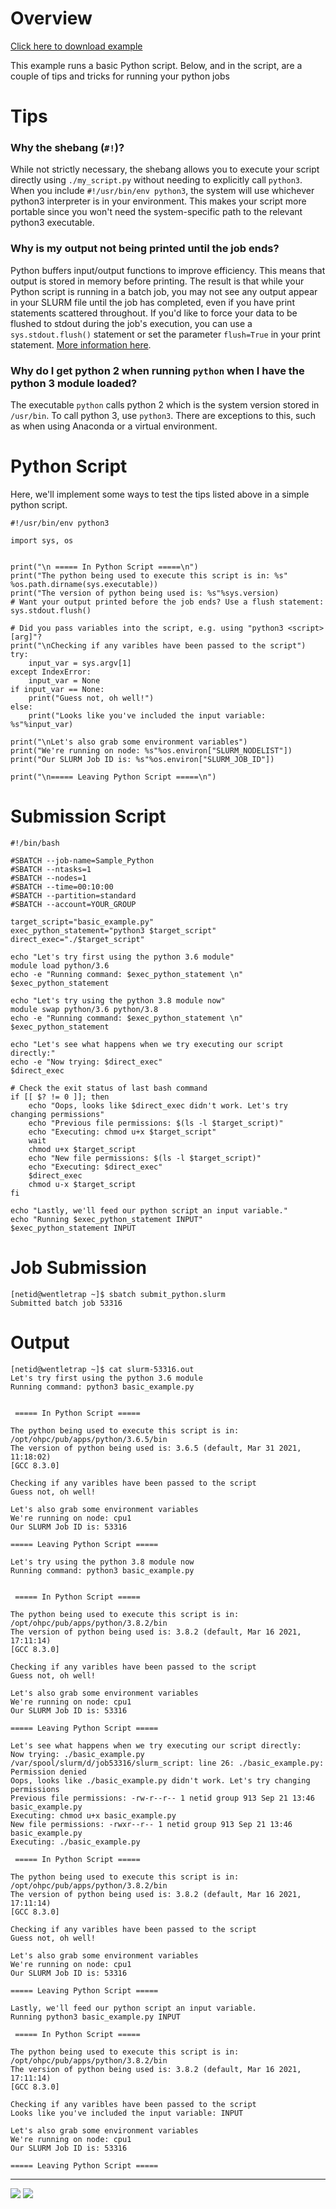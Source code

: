 # Overview
[Click here to download example](Basic-Python-Example.tar.gz)

This example runs a basic Python script. Below, and in the script, are a couple of tips and tricks for running your python jobs

# Tips

### Why the shebang (```#!```)?
While not strictly necessary, the shebang allows you to execute your script directly using ```./my_script.py``` without needing to explicitly call ```python3```. When you include ```#!/usr/bin/env python3```, the system will use whichever python3 interpreter is in your environment. This makes your script more portable since you won't need the system-specific path to the relevant python3 executable. 

### Why is my output not being printed until the job ends?
Python buffers input/output functions to improve efficiency. This means that output is stored in memory before printing. The result is that while your Python script is running in a batch job, you may not see any output appear in your SLURM file until the job has completed, even if you have print statements scattered throughout. If you'd like to force your data to be flushed to stdout during the job's execution, you can use a ```sys.stdout.flush()``` statement or set the parameter ```flush=True``` in your print statement. [More information here](https://www.delftstack.com/howto/python/python-print-flush/).


### Why do I get python 2 when running ```python``` when I have the python 3 module loaded?
The executable ```python``` calls python 2 which is the system version stored in ```/usr/bin```. To call python 3, use ```python3```. There are exceptions to this, such as when using Anaconda or a virtual environment. 


# Python Script
Here, we'll implement some ways to test the tips listed above in a simple python script.

```
#!/usr/bin/env python3

import sys, os


print("\n ===== In Python Script =====\n")
print("The python being used to execute this script is in: %s" %os.path.dirname(sys.executable))
print("The version of python being used is: %s"%sys.version)
# Want your output printed before the job ends? Use a flush statement:
sys.stdout.flush()

# Did you pass variables into the script, e.g. using "python3 <script> [arg]"?
print("\nChecking if any varibles have been passed to the script")
try:
    input_var = sys.argv[1]
except IndexError:
    input_var = None
if input_var == None:
    print("Guess not, oh well!")
else:
    print("Looks like you've included the input variable: %s"%input_var)

print("\nLet's also grab some environment variables")
print("We're running on node: %s"%os.environ["SLURM_NODELIST"])
print("Our SLURM Job ID is: %s"%os.environ["SLURM_JOB_ID"])

print("\n===== Leaving Python Script =====\n")
```

# Submission Script
```
#!/bin/bash

#SBATCH --job-name=Sample_Python
#SBATCH --ntasks=1
#SBATCH --nodes=1             
#SBATCH --time=00:10:00   
#SBATCH --partition=standard
#SBATCH --account=YOUR_GROUP

target_script="basic_example.py"
exec_python_statement="python3 $target_script"
direct_exec="./$target_script"

echo "Let's try first using the python 3.6 module"
module load python/3.6
echo -e "Running command: $exec_python_statement \n"
$exec_python_statement

echo "Let's try using the python 3.8 module now"
module swap python/3.6 python/3.8
echo -e "Running command: $exec_python_statement \n"
$exec_python_statement

echo "Let's see what happens when we try executing our script directly:"
echo -e "Now trying: $direct_exec"
$direct_exec

# Check the exit status of last bash command
if [[ $? != 0 ]]; then
    echo "Oops, looks like $direct_exec didn't work. Let's try changing permissions"
    echo "Previous file permissions: $(ls -l $target_script)"
    echo "Executing: chmod u+x $target_script"
    wait
    chmod u+x $target_script
    echo "New file permissions: $(ls -l $target_script)"
    echo "Executing: $direct_exec"
    $direct_exec
    chmod u-x $target_script
fi

echo "Lastly, we'll feed our python script an input variable."
echo "Running $exec_python_statement INPUT"
$exec_python_statement INPUT
```

# Job Submission
```
[netid@wentletrap ~]$ sbatch submit_python.slurm 
Submitted batch job 53316
```

# Output
```
[netid@wentletrap ~]$ cat slurm-53316.out 
Let's try first using the python 3.6 module
Running command: python3 basic_example.py 


 ===== In Python Script =====

The python being used to execute this script is in: /opt/ohpc/pub/apps/python/3.6.5/bin
The version of python being used is: 3.6.5 (default, Mar 31 2021, 11:18:02) 
[GCC 8.3.0]

Checking if any varibles have been passed to the script
Guess not, oh well!

Let's also grab some environment variables
We're running on node: cpu1
Our SLURM Job ID is: 53316

===== Leaving Python Script =====

Let's try using the python 3.8 module now
Running command: python3 basic_example.py 


 ===== In Python Script =====

The python being used to execute this script is in: /opt/ohpc/pub/apps/python/3.8.2/bin
The version of python being used is: 3.8.2 (default, Mar 16 2021, 17:11:14) 
[GCC 8.3.0]

Checking if any varibles have been passed to the script
Guess not, oh well!

Let's also grab some environment variables
We're running on node: cpu1
Our SLURM Job ID is: 53316

===== Leaving Python Script =====

Let's see what happens when we try executing our script directly:
Now trying: ./basic_example.py
/var/spool/slurm/d/job53316/slurm_script: line 26: ./basic_example.py: Permission denied
Oops, looks like ./basic_example.py didn't work. Let's try changing permissions
Previous file permissions: -rw-r--r-- 1 netid group 913 Sep 21 13:46 basic_example.py
Executing: chmod u+x basic_example.py
New file permissions: -rwxr--r-- 1 netid group 913 Sep 21 13:46 basic_example.py
Executing: ./basic_example.py

 ===== In Python Script =====

The python being used to execute this script is in: /opt/ohpc/pub/apps/python/3.8.2/bin
The version of python being used is: 3.8.2 (default, Mar 16 2021, 17:11:14) 
[GCC 8.3.0]

Checking if any varibles have been passed to the script
Guess not, oh well!

Let's also grab some environment variables
We're running on node: cpu1
Our SLURM Job ID is: 53316

===== Leaving Python Script =====

Lastly, we'll feed our python script an input variable.
Running python3 basic_example.py INPUT

 ===== In Python Script =====

The python being used to execute this script is in: /opt/ohpc/pub/apps/python/3.8.2/bin
The version of python being used is: 3.8.2 (default, Mar 16 2021, 17:11:14) 
[GCC 8.3.0]

Checking if any varibles have been passed to the script
Looks like you've included the input variable: INPUT

Let's also grab some environment variables
We're running on node: cpu1
Our SLURM Job ID is: 53316

===== Leaving Python Script =====
```
*****
[![](/Images/home.png)](https://ua-researchcomputing-hpc.github.io/) 
[![](/Images/back.png)](../)
